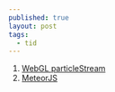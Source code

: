```yaml
---
published: true
layout: post
tags:
  - tid
---
```

1. [WebGL particleStream](https://github.com/yiwenl/WebGL_Particle_Stream)
2. [MeteorJS](https://www.meteor.com/tutorials)